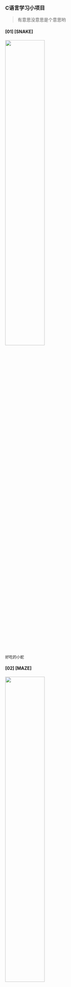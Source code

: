### C语言学习小项目

> 有意思没意思是个意思哟  

#### [01] [SNAKE]  
<img width="50%" src="https://github.com/skyasker/c-projects/blob/master/docs/images/snake.png">  
<p style="font-size: 12px">好吃的小蛇</p>


#### [02] [MAZE]  
<img width="50%" src="https://github.com/skyasker/c-projects/blob/master/docs/images/maze.png">  
<p style="font-size: 12px">迷路的小人</p>


